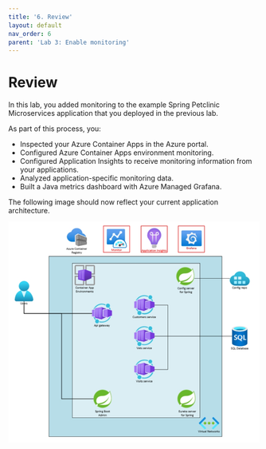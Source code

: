 ```yaml
---
title: '6. Review'  
layout: default  
nav_order: 6  
parent: 'Lab 3: Enable monitoring'
---
```


# Review

In this lab, you added monitoring to the example Spring Petclinic Microservices application that you deployed in the previous lab.

As part of this process, you:

- Inspected your Azure Container Apps in the Azure portal.
- Configured Azure Container Apps environment monitoring.
- Configured Application Insights to receive monitoring information from your applications.
- Analyzed application-specific monitoring data.
- Built a Java metrics dashboard with Azure Managed Grafana.

The following image should now reflect your current application architecture.

![lab 3 overview](../../images/acalab3.png)
